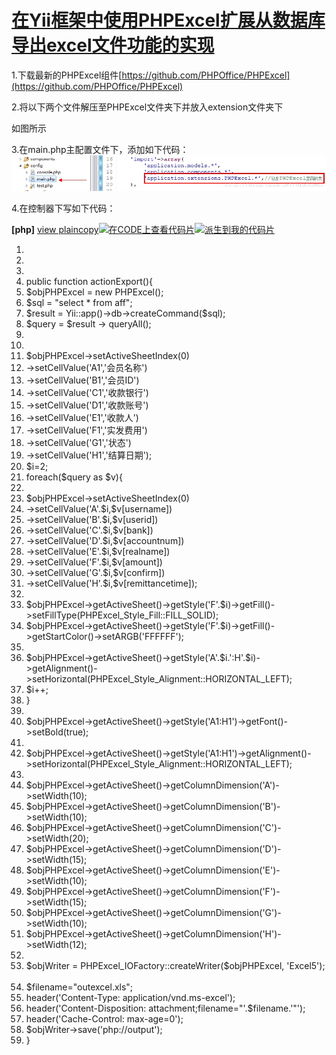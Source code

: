 [在Yii框架中使用PHPExcel扩展从数据库导出excel文件功能的实现](/josh_008/article/details/17436299)
================================================================================================

1.下载最新的PHPExcel组件[https://github.com/PHPOffice/PHPExcel](https://github.com/PHPOffice/PHPExcel)

2.将以下两个文件解压至PHPExcel文件夹下并放入extension文件夹下

如图所示

3.在main.php主配置文件下，添加如下代码：![](/pictures/201312301458382.jpg)

4.在控制器下写如下代码：

**[php]** [view plain](http://blog.csdn.net/glatchen/article/details/17412929# "view plain")[copy](http://blog.csdn.net/glatchen/article/details/17412929# "copy")[![在CODE上查看代码片](/pictures/)](https://code.csdn.net/snippets/118902 "在CODE上查看代码片")[![派生到我的代码片](/pictures/201312301458384.jpg)](https://code.csdn.net/snippets/118902/fork "派生到我的代码片")

1.   
2.   
3.    
4.  public function actionExport(){  
5.  \$objPHPExcel = new PHPExcel();  
6.  \$sql = "select \* from aff";  
7.  \$result = Yii::app()-\>db-\>createCommand(\$sql);  
8.  \$query = \$result -\> queryAll();  
9.    
10.   
11. \$objPHPExcel-\>setActiveSheetIndex(0)  
12. -\>setCellValue('A1','会员名称')  
13. -\>setCellValue('B1','会员ID')  
14. -\>setCellValue('C1','收款银行')  
15. -\>setCellValue('D1','收款账号')  
16. -\>setCellValue('E1','收款人')  
17. -\>setCellValue('F1','实发费用')  
18. -\>setCellValue('G1','状态')  
19. -\>setCellValue('H1','结算日期');  
20. \$i=2;  
21. foreach(\$query as \$v){  
22.   
23. \$objPHPExcel-\>setActiveSheetIndex(0)  
24. -\>setCellValue('A'.\$i,\$v[username])  
25. -\>setCellValue('B'.\$i,\$v[userid])  
26. -\>setCellValue('C'.\$i,\$v[bank])  
27. -\>setCellValue('D'.\$i,\$v[accountnum])  
28. -\>setCellValue('E'.\$i,\$v[realname])  
29. -\>setCellValue('F'.\$i,\$v[amount])  
30. -\>setCellValue('G'.\$i,\$v[confirm])  
31. -\>setCellValue('H'.\$i,\$v[remittancetime]);  
32.   
33. \$objPHPExcel-\>getActiveSheet()-\>getStyle('F'.\$i)-\>getFill()-\>setFillType(PHPExcel\_Style\_Fill::FILL\_SOLID);  
34. \$objPHPExcel-\>getActiveSheet()-\>getStyle('F'.\$i)-\>getFill()-\>getStartColor()-\>setARGB('FFFFFF');  
35.   
36. \$objPHPExcel-\>getActiveSheet()-\>getStyle('A'.\$i.':H'.\$i)-\>getAlignment()-\>setHorizontal(PHPExcel\_Style\_Alignment::HORIZONTAL\_LEFT);  
37. \$i++;  
38. }  
39.   
40. \$objPHPExcel-\>getActiveSheet()-\>getStyle('A1:H1')-\>getFont()-\>setBold(true);  
41.   
42. \$objPHPExcel-\>getActiveSheet()-\>getStyle('A1:H1')-\>getAlignment()-\>setHorizontal(PHPExcel\_Style\_Alignment::HORIZONTAL\_LEFT);  
43.   
44. \$objPHPExcel-\>getActiveSheet()-\>getColumnDimension('A')-\>setWidth(10);  
45. \$objPHPExcel-\>getActiveSheet()-\>getColumnDimension('B')-\>setWidth(10);  
46. \$objPHPExcel-\>getActiveSheet()-\>getColumnDimension('C')-\>setWidth(20);  
47. \$objPHPExcel-\>getActiveSheet()-\>getColumnDimension('D')-\>setWidth(15);  
48. \$objPHPExcel-\>getActiveSheet()-\>getColumnDimension('E')-\>setWidth(10);  
49. \$objPHPExcel-\>getActiveSheet()-\>getColumnDimension('F')-\>setWidth(15);  
50. \$objPHPExcel-\>getActiveSheet()-\>getColumnDimension('G')-\>setWidth(10);  
51. \$objPHPExcel-\>getActiveSheet()-\>getColumnDimension('H')-\>setWidth(12);  
52.   
53. \$objWriter = PHPExcel\_IOFactory::createWriter(\$objPHPExcel, 'Excel5');  
54. \$filename="outexcel.xls";  
55. header('Content-Type: application/vnd.ms-excel');  
56. header('Content-Disposition: attachment;filename="'.\$filename.'"');  
57. header('Cache-Control: max-age=0');  
58. \$objWriter-\>save('php://output');  
59. } 

